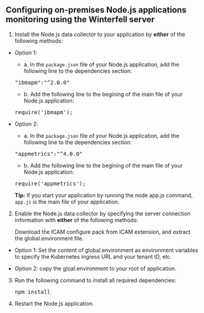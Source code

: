 ## Configuring on-premises Node.js applications monitoring using the Winterfell server

1. Install the Node.js data collector to your application by **either** of the following methods:

- Option 1:
    - a. In the `package.json` file of your Node.js application, add the following line to the dependencies section:
    <pre>"ibmapm":"^2.0.0"</pre>
    
    - b. Add the following line to the begining of the main file of your Node.js application:
    <pre>require('ibmapm');</pre>

- Option 2:
   - a. In the `package.json` file of your Node.js application, add the following line to the dependencies section:
    <pre>"appmetrics":"^4.0.0"</pre>
    
    - b. Add the following line to the begining of the main file of your Node.js application:
    <pre>require('appmetrics');</pre>
    
    **Tip:** If you start your application by running the node app.js command, `app.js` is the main file of your application.

2. Enable the Node.js data collector by specifying the server connection information with **either** of the following methods:

    Download the ICAM configure pack from ICAM extension, and extract the global.environment file.

- Option 1: Set the content of global.environment as environment variables to specify the Kubernetes ingress URL and your tenant ID, etc.

- Option 2: copy the gloal.environment to your root of application.

3. Run the following command to install all required dependencies:
    <pre>npm install</pre>

4. Restart the Node.js application.

